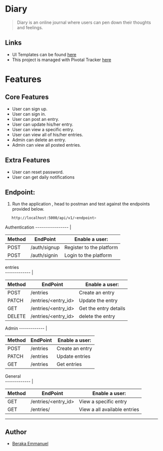 # Diary

> Diary is an online journal where users can pen down their thoughts and feelings. 



## Links
- UI Templates can be found [here](http://blessberry.github.io/diary/UI/login.html)
- This project is managed with Pivotal Tracker [here](https://www.pivotaltracker.com/n/projects/2406365)

# Features

## Core Features
- User can sign up.
- User can sign in.
- User can post an entry.
- User can update his/her entry.
- User can view a specific entry.
- User can view all of his/her entries.
- Admin can delete an entry.
- Admin can view all posted entries.

## Extra Features

- User can reset password.
- User can get daily notifications


## Endpoint:
1. Run the application , head to postman and test against the endpoints provided below.

 ```bash
    http://localhost:5000/api/v1/<endpoint>
```
Authentication
----------------- |

Method        | EndPoint      | Enable a user: |
------------- | ------------- | ---------------
POST  | /auth/signup  | Register to the platform  |
POST  | /auth/signin  | Login to the platform |


entries                                                
------------- |										

Method        | EndPoint      | Enable a user: |	
------------- | ------------- | ---------------		
POST  | /entries  | Create an entry   |				
PATCH | /entries/<entry_id>  | Update the entry |	
GET | /entries/<entry_id>  | Get the entry details |
DELETE | /entries/<entry_id>  | delete the entry |	

Admin
------------- |

Method        | EndPoint      | Enable a user: |
------------- | ------------- | ---------------
POST  | /entries | Create an entry |
PATCH  | /entries | Update entries |
GET  | /entries | Get entries |

General												
------------- |										

Method        | EndPoint      | Enable a user: |	
------------- | ------------- | ---------------		
GET  | /entries/<entry_id>  | View a specific entry |
GET  | /entries/  | View a all available entries |	


---

## Author
- [Beraka Emmanuel](https://github.com/blessberry)